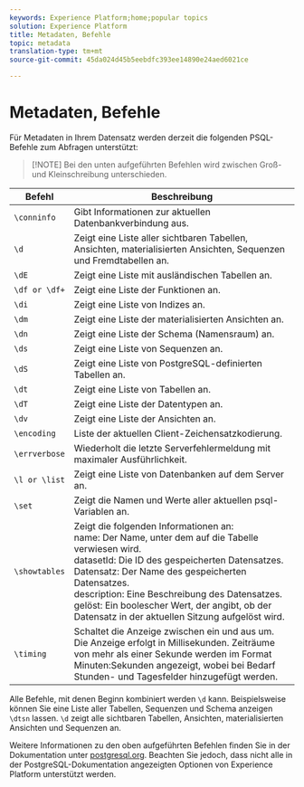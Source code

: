 ```yaml
---
keywords: Experience Platform;home;popular topics
solution: Experience Platform
title: Metadaten, Befehle
topic: metadata
translation-type: tm+mt
source-git-commit: 45da024d45b5eebdfc393ee14890e24aed6021ce

---
```



# Metadaten, Befehle

Für Metadaten in Ihrem Datensatz werden derzeit die folgenden PSQL-Befehle zum Abfragen unterstützt:

>[!NOTE] Bei den unten aufgeführten Befehlen wird zwischen Groß- und Kleinschreibung unterschieden.

| Befehl | Beschreibung |
|------- | ------------|
| `\conninfo` | Gibt Informationen zur aktuellen Datenbankverbindung aus. |
| `\d` | Zeigt eine Liste aller sichtbaren Tabellen, Ansichten, materialisierten Ansichten, Sequenzen und Fremdtabellen an. |
| `\dE` | Zeigt eine Liste mit ausländischen Tabellen an. |
| `\df or \df+` | Zeigt eine Liste der Funktionen an. |
| `\di` | Zeigt eine Liste von Indizes an. |
| `\dm` | Zeigt eine Liste der materialisierten Ansichten an. |
| `\dn` | Zeigt eine Liste der Schema (Namensraum) an. |
| `\ds` | Zeigt eine Liste von Sequenzen an. |
| `\dS` | Zeigt eine Liste von PostgreSQL-definierten Tabellen an. |
| `\dt` | Zeigt eine Liste von Tabellen an. |
| `\dT` | Zeigt eine Liste der Datentypen an. |
| `\dv` | Zeigt eine Liste der Ansichten an. |
| `\encoding` | Liste der aktuellen Client-Zeichensatzkodierung. |
| `\errverbose` | Wiederholt die letzte Serverfehlermeldung mit maximaler Ausführlichkeit. |
| `\l or \list` | Zeigt eine Liste von Datenbanken auf dem Server an. |
| `\set` | Zeigt die Namen und Werte aller aktuellen psql-Variablen an. |
| `\showtables` | Zeigt die folgenden Informationen an: <br>name: Der Name, unter dem auf die Tabelle verwiesen wird.<br>datasetId: Die ID des gespeicherten Datensatzes.<br>Datensatz: Der Name des gespeicherten Datensatzes.<br>description: Eine Beschreibung des Datensatzes.<br>gelöst: Ein boolescher Wert, der angibt, ob der Datensatz in der aktuellen Sitzung aufgelöst wird. |
| `\timing` | Schaltet die Anzeige zwischen ein und aus um. Die Anzeige erfolgt in Millisekunden. Zeiträume von mehr als einer Sekunde werden im Format Minuten:Sekunden angezeigt, wobei bei Bedarf Stunden- und Tagesfelder hinzugefügt werden. |

Alle Befehle, mit denen Beginn kombiniert werden `\d` kann. Beispielsweise können Sie eine Liste aller Tabellen, Sequenzen und Schema anzeigen `\dtsn` lassen. `\d` zeigt alle sichtbaren Tabellen, Ansichten, materialisierten Ansichten und Sequenzen an.

Weitere Informationen zu den oben aufgeführten Befehlen finden Sie in der Dokumentation unter [postgresql.org](https://www.postgresql.org/docs/10/app-psql.html). Beachten Sie jedoch, dass nicht alle in der PostgreSQL-Dokumentation angezeigten Optionen von Experience Platform unterstützt werden.

